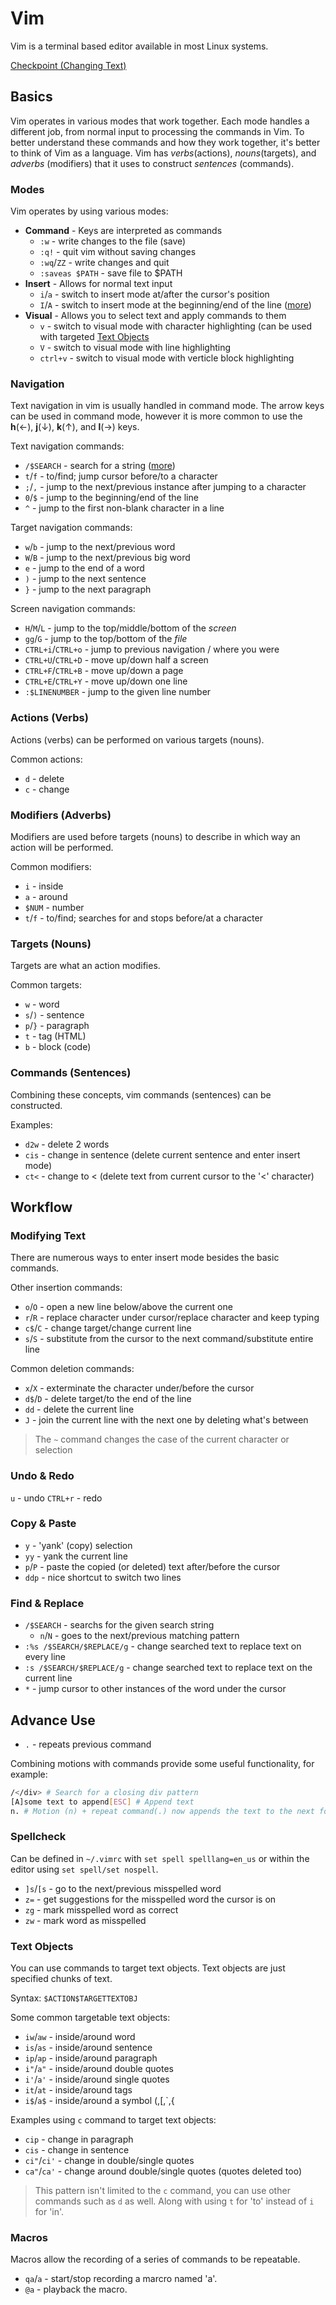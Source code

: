 # Vim

Vim is a terminal based editor available in most Linux systems.

[Checkpoint (Changing Text)](https://danielmiessler.com/study/vim/)

## Basics

Vim operates in various modes that work together. Each mode handles a
different job, from normal input to processing the commands in Vim.
To better understand these commands and how they work together, it's better
to think of Vim as a language. Vim has _verbs_(actions), _nouns_(targets),
and _adverbs_ (modifiers) that it uses to construct _sentences_ (commands).

### Modes

Vim operates by using various modes:

* **Command** - Keys are interpreted as commands
    * `:w` - write changes to the file (save)
    * `:q!` - quit vim without saving changes
    * `:wq`/`ZZ` - write changes and quit
    * `:saveas $PATH` - save file to $PATH
* **Insert** - Allows for normal text input
    * `i`/`a` - switch to insert mode at/after the cursor's position
    * `I`/`A` - switch to insert mode at the beginning/end of the line ([more](#Modifying%20Text))
* **Visual** - Allows you to select text and apply commands to them
    * `v` - switch to visual mode with character highlighting (can be used with targeted [Text Objects](#Text%20Objects)
    * `V` - switch to visual mode with line highlighting
    * `ctrl+v` - switch to visual mode with verticle block highlighting

### Navigation

Text navigation in vim is usually handled in command mode. The arrow keys
can be used in command mode, however it is more common to use the
**h**(&#8592;), **j**(&#8595;), **k**(&#8593;), and **l**(&#8594;) keys.

Text navigation commands:

* `/$SEARCH` - search for a string ([more](#Find%20&%20Replace))
* `t`/`f` - to/find; jump cursor before/to a character
* `;`/`,` - jump to the next/previous instance after jumping to a character
* `0`/`$` - jump to the beginning/end of the line
* `^` - jump to the first non-blank character in a line

Target navigation commands:

* `w`/`b` - jump to the next/previous word
* `W`/`B` - jump to the next/previous big word
* `e` - jump to the end of a word
* `)` - jump to the next sentence
* `}` - jump to the next paragraph

Screen navigation commands:

* `H`/`M`/`L` - jump to the top/middle/bottom of the _screen_
* `gg`/`G` - jump to the top/bottom of the _file_
* `CTRL+i`/`CTRL+o` - jump to previous navigation / where you were
* `CTRL+U`/`CTRL+D` - move up/down half a screen
* `CTRL+F`/`CTRL+B` - move up/down a page
* `CTRL+E`/`CTRL+Y` - move up/down one line
* `:$LINENUMBER` - jump to the given line number

### Actions (Verbs)

Actions (verbs) can be performed on various targets (nouns).

Common actions:

* `d` - delete
* `c` - change

### Modifiers (Adverbs)

Modifiers are used before targets (nouns) to describe in which way an action
will be performed.

Common modifiers:

* `i` - inside
* `a` - around
* `$NUM` - number
* `t`/`f` - to/find; searches for and stops before/at a character

### Targets (Nouns)

Targets are what an action modifies.

Common targets:

* `w` - word
* `s`/`)` - sentence
* `p`/`}` - paragraph
* `t` - tag (HTML)
* `b` - block (code)

### Commands (Sentences)

Combining these concepts, vim commands (sentences) can be constructed.

Examples:

* `d2w` - delete 2 words
* `cis` - change in sentence (delete current sentence and enter insert mode)
* `ct<` - change to < (delete text from current cursor to the '<' character)

## Workflow

### Modifying Text

There are numerous ways to enter insert mode besides the basic commands.

Other insertion commands:

* `o`/`O` - open a new line below/above the current one
* `r`/`R` - replace character under cursor/replace character and keep typing
* `c$`/`C` - change target/change current line
* `s`/`S` - substitute from the cursor to the next command/substitute entire line

Common deletion commands:

* `x`/`X` - exterminate the character under/before the cursor
* `d$`/`D` - delete target/to the end of the line
* `dd` - delete the current line
* `J` - join the current line with the next one by deleting what's between

> The `~` command changes the case of the current character or selection

### Undo & Redo

`u` - undo
`CTRL+r` - redo

### Copy & Paste

* `y` - 'yank' (copy) selection
* `yy` - yank the current line
* `p`/`P` - paste the copied (or deleted) text after/before the cursor
* `ddp` - nice shortcut to switch two lines

### Find & Replace

* `/$SEARCH` - searchs for the given search string
    * `n`/`N` - goes to the next/previous matching pattern
* `:%s /$SEARCH/$REPLACE/g` - change searched text to replace text on every line
* `:s /$SEARCH/$REPLACE/g` - change searched text to replace text on the current line
* `*` - jump cursor to other instances of the word under the cursor

## Advance Use

* `.` - repeats previous command

Combining motions with commands provide some useful functionality,
for example:

```bash
/</div> # Search for a closing div pattern
[A]some text to append[ESC] # Append text
n. # Motion (n) + repeat command(.) now appends the text to the next found pattern.
```

### Spellcheck

Can be defined in `~/.vimrc` with `set spell spelllang=en_us` or within
the editor using `set spell/set nospell`.

* `]s`/`[s` - go to the next/previous misspelled word
* `z=` - get suggestions for the misspelled word the cursor is on
* `zg` - mark misspelled word as correct
* `zw` - mark word as misspelled

### Text Objects

You can use commands to target text objects. Text objects are just
specified chunks of text.

Syntax: `$ACTION$TARGETTEXTOBJ`

Some common targetable text objects:

* `iw`/`aw` - inside/around word
* `is`/`as` - inside/around sentence
* `ip`/`ap` - inside/around paragraph
* `i"`/`a"` - inside/around double quotes
* `i'`/`a'` - inside/around single quotes
* `it`/`at` - inside/around tags
* `i$`/`a$` - inside/around a symbol (,\[,`,{

Examples using `c` command to target text objects:

* `cip` - change in paragraph
* `cis` - change in sentence
* `ci"`/`ci'` - change in double/single quotes
* `ca"`/`ca'` - change around double/single quotes (quotes deleted too)

> This pattern isn't limited to the `c` command, you can use other commands
such as `d` as well. Along with using `t` for 'to' instead of `i` for 'in'.

### Macros

Macros allow the recording of a series of commands to be repeatable.

* `qa`/`a` - start/stop recording a marcro named 'a'.
* `@a` - playback the macro.